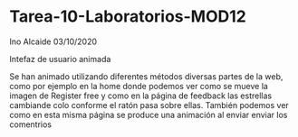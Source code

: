 # Tarea-10-Laboratorios-MOD12

Ino Alcaide
03/10/2020

Intefaz de usuario animada

Se han animado utilizando diferentes métodos diversas partes de la web, como por ejemplo en la home donde podemos ver
como se mueve la imagen de Register free y como en la página de feedback las estrellas cambiande colo conforme el ratón pasa sobre ellas.
También podemos ver como en esta misma página se produce una animación al enviar enviar los comentrios
